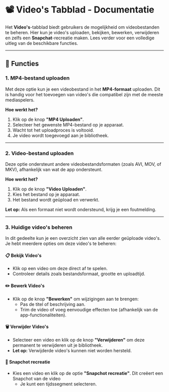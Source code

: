 # 📽️ Video's Tabblad - Documentatie

Het **Video's**-tabblad biedt gebruikers de mogelijkheid om videobestanden te beheren. Hier kun je video's uploaden, bekijken, bewerken, verwijderen en zelfs een **Snapchat**-recreatie maken. Lees verder voor een volledige uitleg van de beschikbare functies.

---

## 🌟 Functies

### 1. **MP4-bestand uploaden**
Met deze optie kun je een videobestand in het **MP4-formaat** uploaden. Dit is handig voor het toevoegen van video's die compatibel zijn met de meeste mediaspelers.

**Hoe werkt het?**
1. Klik op de knop **"MP4 Uploaden"**.
2. Selecteer het gewenste MP4-bestand op je apparaat.
3. Wacht tot het uploadproces is voltooid.
4. Je video wordt toegevoegd aan je bibliotheek.

---

### 2. **Video-bestand uploaden**
Deze optie ondersteunt andere videobestandsformaten (zoals AVI, MOV, of MKV), afhankelijk van wat de app ondersteunt.

**Hoe werkt het?**
1. Klik op de knop **"Video Uploaden"**.
2. Kies het bestand op je apparaat.
3. Het bestand wordt geüpload en verwerkt.

**Let op:** Als een formaat niet wordt ondersteund, krijg je een foutmelding.

---

### 3. **Huidige video's beheren**
In dit gedeelte kun je een overzicht zien van alle eerder geüploade video's. Je hebt meerdere opties om deze video's te beheren:

#### 📋 **Bekijk Video's**
- Klik op een video om deze direct af te spelen.
- Controleer details zoals bestandsformaat, grootte en uploadtijd.

#### ✏️ **Bewerk Video's**
- Klik op de knop **"Bewerken"** om wijzigingen aan te brengen:
  - Pas de titel of beschrijving aan.
  - Trim de video of voeg eenvoudige effecten toe (afhankelijk van de app-functionaliteiten).

#### 🗑️ **Verwijder Video's**
- Selecteer een video en klik op de knop **"Verwijderen"** om deze permanent te verwijderen uit je bibliotheek.
- **Let op:** Verwijderde video's kunnen niet worden hersteld.

#### 🔄 **Snapchot recreatie**
- Kies een video en klik op de optie **"Snapchot recreatie"**. Dit creëert een Snapchot van de video 
  - Je kunt een tijdssegment selecteren.
 

